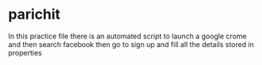 # parichit
In this practice file there is an automated script to launch a google crome and then search facebook then go to sign up and fill all the details stored in properties 
